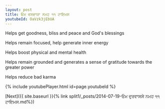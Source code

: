```yaml
---
layout: post
title: ਓਮ ਵਸਵਾਯਾ ਨਮਹ ੧੧ ਟਾਇਮਸ
youtubeId: OaVzk3jEbUA
---
```

 
 
Helps get goodness, bliss and peace and God's blessings
 
Helps remain focused, help generate inner energy 
 
Helps boost physical and mental health 
 
Helps remain grounded and generates a sense of gratitude towards the greater power 
 
Helps reduce bad karma
 
 
 
 


{% include youtubePlayer.html id=page.youtubeId %}
 
[Next]({{ site.baseurl }}{% link  split1/_posts/2014-07-19-ਓਮ ਦੁਰਵਾਸਸੇ ਨਮਹ ੧੧ ਟਾਇਮਸ.md%})
 
